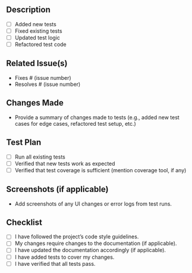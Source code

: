 ## Description
- [ ] Added new tests
- [ ] Fixed existing tests
- [ ] Updated test logic
- [ ] Refactored test code

## Related Issue(s)
- Fixes # (issue number)
- Resolves # (issue number)

## Changes Made
- Provide a summary of changes made to tests (e.g., added new test cases for edge cases, refactored test setup, etc.)

## Test Plan
- [ ] Run all existing tests
- [ ] Verified that new tests work as expected
- [ ] Verified that test coverage is sufficient (mention coverage tool, if any)

## Screenshots (if applicable)
- Add screenshots of any UI changes or error logs from test runs.

## Checklist
- [ ] I have followed the project’s code style guidelines.
- [ ] My changes require changes to the documentation (if applicable).
- [ ] I have updated the documentation accordingly (if applicable).
- [ ] I have added tests to cover my changes.
- [ ] I have verified that all tests pass.
